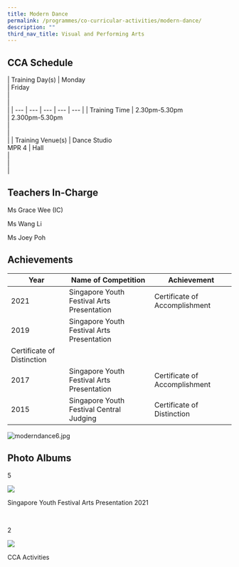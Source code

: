 ```yaml
---
title: Modern Dance
permalink: /programmes/co-curricular-activities/modern-dance/
description: ""
third_nav_title: Visual and Performing Arts
---
```

CCA Schedule
------------

| Training Day(s) | Monday  
 | Friday  
 |   
 |   
 |
| --- | --- | --- | --- | --- |
| Training Time | 2.30pm-5.30pm  
 | 2.300pm-5.30pm  
 |   
 |   
 |
| Training Venue(s) | Dance Studio  
MPR 4 | Hall  
 |   
 |   
 |

  
  

Teachers In-Charge
------------------

Ms Grace Wee (IC)  

Ms Wang Li

Ms Joey Poh

  

Achievements
------------

| Year | Name of Competition | Achievement |
| --- | --- | --- |
| 2021  | Singapore Youth Festival Arts Presentation  | Certificate of Accomplishment  |
| 2019 | Singapore Youth Festival Arts Presentation  
 | Certificate of Distinction |
| 2017 | Singapore Youth Festival Arts Presentation | Certificate of Accomplishment  |
| 2015 | Singapore Youth Festival Central Judging  | Certificate of Distinction  |

  
  
  
  
  
  
  
  

![moderndance6.jpg](https://stmargaretssec.moe.edu.sg/qql/slot/u168/Programmes/CCAs/moderndance6.jpg)

Photo Albums
------------

  

5

![](https://stmargaretssec.moe.edu.sg/qql/slot/catalog/pc32/.tn.fe90fed0a_31756.jpg.jpg)

Singapore Youth Festival Arts Presentation 2021

 

2

![](https://stmargaretssec.moe.edu.sg/qql/slot/catalog/pc32/.tn.88f2beea0_31754.bmp.jpg)

CCA Activities